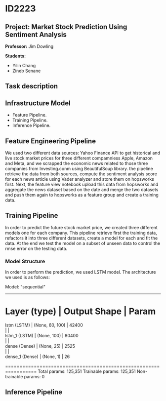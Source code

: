 # ID2223
## Project: Market Stock Prediction Using Sentiment Analysis
**Professor:**
Jim Dowling

**Students:**
- Yilin Chang
- Zineb Senane

## Task description

## Infrastructure Model
- Feature Pipeline. 
- Training Pipeline.
- Inference Pipeline.


## Feature Engineering Pipeline
We used two different data sources: Yahoo Finance API to get historical and live stock market prices for three different compamniess Apple, Amazon and Meta, and we scrapped the economic news related to those three companies from Investing.conm using BeautifulSoup library.
the pipeline retrieve the data from both sources, compute the sentiment analysis score for each news article using Vader analyzer and store them on hopsworks first. Next, the feature view notebook upload this data from hopsworks and aggregate the news dataset based on the date and merge the two datasets and push them again to hopsworks as a feature group and create a training data.

## Training Pipeline
In order to predict the future stock market price, we created three different models one for each company. This pipeline retrieve first the training data, refactors it into three different datasets, create a model for each and fit the data. At the end we test the model on a subset of unseen data to control the rmse error on the testing data.

### Model Structure
In order to perform the prediction, we used LSTM model. The architecture we used is as follows:

Model: "sequential"
_________________________________________________________________
 Layer (type)         |       Output Shape      |        Param    
=================================================================
 lstm (LSTM)          |       (None, 60, 100)   |        42400     
                      |                         |                  
 lstm_1 (LSTM)        |       (None, 100)       |        80400     
                      |                         |                  
 dense (Dense)        |       (None, 25)        |        2525      
                      |                         |                  
 dense_1 (Dense)      |       (None, 1)         |        26        
                                                                 
=================================================================
Total params: 125,351
Trainable params: 125,351
Non-trainable params: 0


## Inference Pipeline
